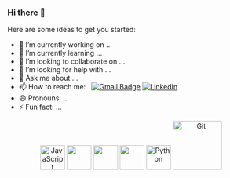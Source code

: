 ### Hi there 👋


Here are some ideas to get you started:

- 🔭 I’m currently working on ...
- 🌱 I’m currently learning ...
- 👯 I’m looking to collaborate on ...
- 🤔 I’m looking for help with ...
- 💬 Ask me about ...
- 📫 How to reach me: &nbsp;&nbsp;[![Gmail Badge](https://img.shields.io/badge/-Gmail-c14438?style=flat-square&logo=Gmail&logoColor=white&link=mailto:mjmaton6@@gmail.com)](mailto:mjmaton6@@gmail.com) <a href="https://www.linkedin.com/in/michaeljmaton/"><img alt="LinkedIn" src="https://img.shields.io/badge/-Michael_Maton-blue?style=flat-square&logo=Linkedin&logoColor=white&link=https://www.linkedin.com/in/michaeljmaton/"></a>
- 😄 Pronouns: ...
- ⚡ Fun fact: ...


<div align="center">
  <p>
    <img src="https://media3.giphy.com/media/ln7z2eWriiQAllfVcn/200w.webp" alt="JavaScript" width="50">
    <img src="https://i.giphy.com/media/eNAsjO55tPbgaor7ma/200w.webp" width="50">
    <img src="https://i.giphy.com/media/IdyAQJVN2kVPNUrojM/200.webp" width="50">
    <img src="https://media3.giphy.com/media/kdFc8fubgS31b8DsVu/giphy.webp" width="50">
    <img src="https://i.giphy.com/media/LMt9638dO8dftAjtco/200.webp" alt="Python" width="50">
    <img src="https://media.giphy.com/media/kH1DBkPNyZPOk0BxrM/giphy.gif" alt="Git" width="100">
  <p>
</div> 

